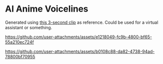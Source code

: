 # AI Anime Voicelines
Generated using [this 3-second clip](https://freesound.org/people/stephlyn377/sounds/555051/) as reference. Could be used for a virtual assistant or something.

https://github.com/user-attachments/assets/e1218049-fc9b-4800-bf65-55a210ec724f

https://github.com/user-attachments/assets/b0108c88-da82-4738-94ad-78800bf70955




